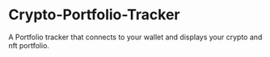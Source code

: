 # Crypto-Portfolio-Tracker
A Portfolio tracker that connects to your wallet and displays your crypto and nft portfolio.
